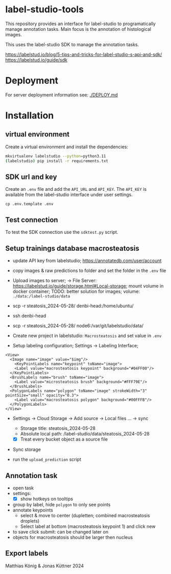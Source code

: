 # label-studio-tools

This repository provides an interface for label-studio to programatically 
manage annotation tasks. Main focus is the annotation of histological images.

This uses the label-studio SDK to manage the annotation tasks.

https://labelstud.io/blog/5-tips-and-tricks-for-label-studio-s-api-and-sdk/  
https://labelstud.io/guide/sdk

# Deployment
For server deployment information see: [./DEPLOY.md](./DEPLOY.md)



# Installation
## virtual environment
Create a virtual environment and install the dependencies:

```bash
mkvirtualenv labelstudio --python=python3.11
(labelstudio) pip install -r requirements.txt
```

## SDK url and key
Create an `.env` file and add the `API_URL` and `API_KEY`.
The `API_KEY` is available from the label-studio interface under user settings.
```
cp .env.template .env
```

## Test connection
To test the SDK connection use the `sdktest.py` script.


## Setup trainings database macrosteatosis
- update API key from labelstudio; https://annotatedb.com/user/account

- copy images & raw predictions to folder and set the folder in the `.env` file
- Upload images to server; -> File Server: https://labelstud.io/guide/storage.html#Local-storage; mount volume in docker container; TODO: better solution for images; volume: `./data:/label-studio/data`
- scp -r steatosis_2024-05-28/ denbi-head:/home/ubuntu/
- ssh denbi-head
- scp -r steatosis_2024-05-28/ node6:/var/git/labelstudio/data/

- Create new project in labelstudio: `Macrosteatosis` and set value in `.env`
- Setup labeling configuration; Settings -> Labeling Interface; 
```
<View>
  <Image name="image" value="$img"/>
	<KeyPointLabels name="keypoint" toName="image">
    <Label value="macrosteatosis keypoint" background="#04FF00"/>
  </KeyPointLabels>
  <BrushLabels name="brush" toName="image">
    <Label value="microsteatosis brush" background="#FFF79E"/>
  </BrushLabels>
  <PolygonLabels name="polygon" toName="image" strokeWidth="3" pointSize="small" opacity="0.3">
    <Label value="macrosteatosis polygon" background="#00FFFB"/>
  </PolygonLabels>
</View>
```
- Settings -> Cloud Storage -> Add source -> Local files ... -> sync
  - Storage title: steatosis_2024-05-28
  - Absolute local path: /label-studio/data/steatosis_2024-05-28
  - [x] Treat every bucket object as a source file
- Sync storage

- run the `upload_prediction` script

## Annotation task
- open task
- settings: 
  - [x] show hotkeys on tooltips
- group by label, hide `polygon` to only see points
- annotate keypoints
  - select & move to center (dupletten; combined macrosteatosis droplets)
  - Select label at bottom (macrosteatosis keypoint 1) and click new
- to save click submit: can be changed later on
- objects for macrosteatosis should be larger then nucleus

## Export labels


Matthias König & Jonas Küttner 2024
